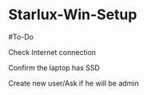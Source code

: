 # Starlux-Win-Setup

#To-Do

Check Internet connection

Confirm the laptop has SSD

Create new user/Ask if he will be admin
